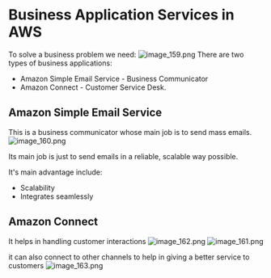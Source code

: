 # Business Application Services in AWS

To solve a business problem we need:
![image_159.png](image_159.png)
There are two types of business applications:
- Amazon Simple Email Service - Business Communicator
- Amazon Connect - Customer Service Desk.

## Amazon Simple Email Service
This is a business communicator whose main job is to send mass emails.
![image_160.png](image_160.png)

Its main job is just to send emails in a reliable, scalable way possible.

It's main advantage include:
- Scalability
- Integrates seamlessly 

## Amazon Connect 
It helps in handling customer interactions
![image_162.png](image_162.png)
![image_161.png](image_161.png)

it can also connect to other channels to help in giving a better service to customers
![image_163.png](image_163.png)